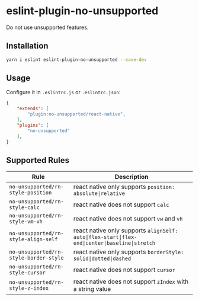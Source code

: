# eslint-plugin-no-unsupported

Do not use unsupported features.

## Installation

```sh
yarn i eslint eslint-plugin-no-unsupported --save-dev
```

## Usage

Configure it in `.eslintrc.js` or `.eslintrc.json`:

```json
{
    "extends": [
        "plugin:no-unsupported/react-native",
    ],
    "plugins": [
        "no-unsupported"
    ],
}
```

## Supported Rules

| Rule | Description |
| --- | --- |
| `no-unsupported/rn-style-position` | react native only supports `position: absolute\|relative` |
| `no-unsupported/rn-style-calc` | react native does not support `calc` |
| `no-unsupported/rn-style-vm-vh` | react native does not support `vw` and `vh` |
| `no-unsupported/rn-style-align-self` | react native only supports `alignSelf: auto\|flex-start\|flex-end\|center\|baseline\|stretch` |
| `no-unsupported/rn-style-border-style` | react native only supports `borderStyle: solid\|dotted\|dashed` |
| `no-unsupported/rn-style-cursor` | react native does not support `cursor` |
| `no-unsupported/rn-style-z-index` | react native does not support `zIndex` with a string value |
